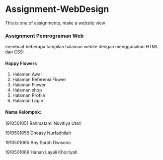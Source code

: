 # Assignment-WebDesign
This is one of assignments, make a website view
<h3> Assignment Pemrograman Web </h3>
<p> membuat beberapa tampilan halaman webite dengan menggunakan HTML dan CSS: </p>
<h4>Happy Flowers</h4>
<ol>
<li>Halaman Awal</li>
<li>Halaman Referensi Flower </li>
<li>Halaman Flower </li>
<li>Halaman shop </li>
<li>Halaman Profile</li>
<li>Halaman Login</li>
</ol>

<h4>Nama Kelompok:</h4>
<p>1910501051 Rahmatami Novitiya Utari</p>
<p>1910501055 Dheasy Nurfadhilah</p>
<p>1910501065 Any Saroh Dwisono</p>
<p>1910501069 Hanan Layali Khoiriyah</p>
